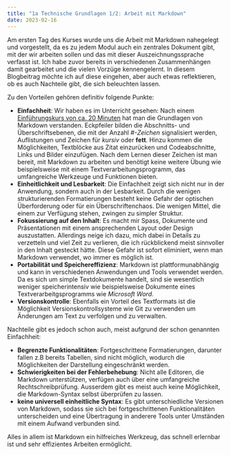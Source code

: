 ```yaml
---
title: "1a Technische Grundlagen 1/2: Arbeit mit Markdown"
date: 2023-02-16
---
```


Am ersten Tag des Kurses wurde uns die Arbeit mit Markdown nahegelegt und vorgestellt, da es zu jedem Modul auch ein zentrales Dokument gibt, mit der wir arbeiten sollen und das mit dieser Auszeichnungssprache verfasst ist. Ich habe zuvor bereits in verschiedenen Zusammenhängen damit gearbeitet und die vielen Vorzüge kennengelernt. In diesem Blogbeitrag möchte ich auf diese eingehen, aber auch etwas reflektieren, ob es auch Nachteile gibt, die sich beleuchten lassen.

Zu den Vorteilen gehören definitiv folgende Punkte:

- **Einfachheit**: Wir haben es im Unterricht gesehen: Nach einem [Einführungskurs von ca. 20 Minuten](https://www.markdowntutorial.com) hat man die Grundlagen von Markdown verstanden. Eckpfeiler bilden die Abschnitts- und Überschriftsebenen, die mit der Anzahl *#-Zeichen* signalisiert werden, Auflistungen und Zeichen für *kursiv* oder **fett**. Hinzu kommen die Möglichkeiten, Textblöcke aus Zitat einzurücken und Codeabschnitte, Links und Bilder einzufügen. Nach dem Lernen dieser Zeichen ist man bereit, mit Markdown zu arbeiten und benötigt keine weitere Übung wie beispielsweise mit einem Textverarbeitungsprogramm, das umfangreiche Werkzeuge und Funktionen bieten.
- **Einheitlichkeit und Lesbarkeit**: Die Einfachheit zeigt sich nicht nur in der Anwendung, sondern auch in der Lesbarkeit. Durch die wenigen strukturierenden Formatierungen besteht keine Gefahr der optischen Überforderung oder für ein Überschriftenchaos. Die wenigen Mittel, die einem zur Verfügung stehen, zwingen zu simpler Struktur.
- **Fokussierung auf den Inhalt**: Es macht mir Spass, Dokumente und Präsentationen mit einem ansprechenden Layout oder Design auszustatten. Allerdings neige ich dazu, mich dabei in Details zu verzetteln und viel Zeit zu verlieren, die ich rückblickend meist sinnvoller in den Inhalt gesteckt hätte. Diese Gefahr ist sofort eliminiert, wenn man Markdown verwendet, wo immer es möglich ist. 
- **Portabilität und Speichereffizienz**: Markdown ist plattformunabhängig und kann in verschiedenen Anwendungen und Tools verwendet werden. Da es sich um simple Textdokumente handelt, sind sie wesentlich weniger speicherintensiv wie beispielsweise Dokumente eines Textverarbeitgsprogramms wie *Microsoft Word*.
- **Versionskontrolle**: Ebenfalls ein Vorteil des Textformats ist die Möglichkeit Versionskontrollsysteme wie Git zu verwenden um Änderungen am Text zu verfolgen und zu verwalten.

Nachteile gibt es jedoch schon auch, meist aufgrund der schon genannten Einfachheit:

- **Begrenzte Funktionalitäten**: Fortgeschrittene Formatierungen, darunter fallen z.B bereits Tabellen, sind nicht möglich, wodurch die Möglichkeiten der Darstellung eingeschränkt werden.
- **Schwierigkeiten bei der Fehlerbehebung**: Nicht alle Editoren, die Markdown unterstützen, verfügen auch über eine umfangreiche Rechtschreibprüfung. Ausserdem gibt es meist auch keine Möglichkeit, die Markdown-Syntax selbst überprüfen zu lassen.
- **keine universell einheitliche Syntax**: Es gibt unterschiedliche Versionen von Markdown, sodass sie sich bei fortgeschrittenen Funktionalitäten unterscheiden und eine Übertragung in anderere Tools unter Umständen mit einem Aufwand verbunden sind.

Alles in allem ist Markdown ein hilfreiches Werkzeug, das schnell erlernbar ist und sehr effizientes Arbeiten ermöglicht.

